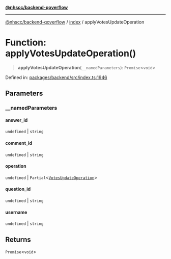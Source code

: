 [**@nhscc/backend-qoverflow**](../../README.md)

***

[@nhscc/backend-qoverflow](../../README.md) / [index](../README.md) / applyVotesUpdateOperation

# Function: applyVotesUpdateOperation()

> **applyVotesUpdateOperation**(`__namedParameters`): `Promise`\<`void`\>

Defined in: [packages/backend/src/index.ts:1946](https://github.com/nhscc/qoverflow.api.hscc.bdpa.org/blob/b629239838bf73900bba2996b8dcfbc432755e21/packages/backend/src/index.ts#L1946)

## Parameters

### \_\_namedParameters

#### answer_id

`undefined` \| `string`

#### comment_id

`undefined` \| `string`

#### operation

`undefined` \| `Partial`\<[`VotesUpdateOperation`](../../db/type-aliases/VotesUpdateOperation.md)\>

#### question_id

`undefined` \| `string`

#### username

`undefined` \| `string`

## Returns

`Promise`\<`void`\>
